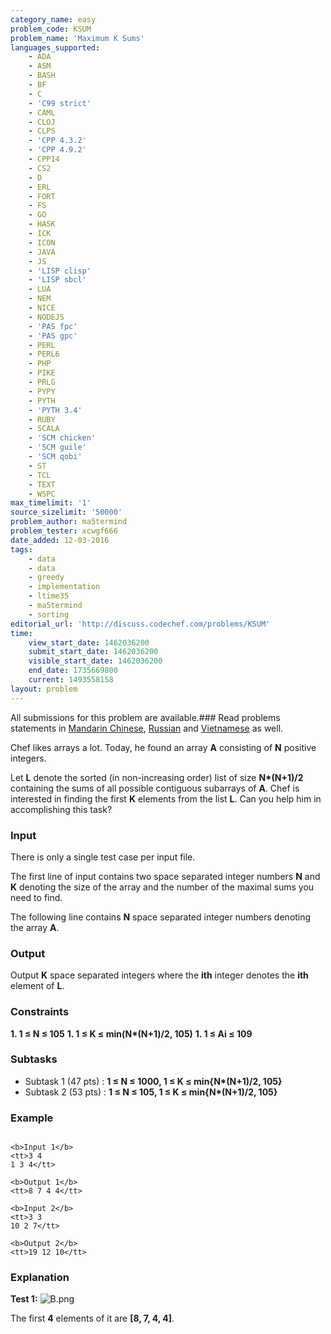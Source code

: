 ```yaml
---
category_name: easy
problem_code: KSUM
problem_name: 'Maximum K Sums'
languages_supported:
    - ADA
    - ASM
    - BASH
    - BF
    - C
    - 'C99 strict'
    - CAML
    - CLOJ
    - CLPS
    - 'CPP 4.3.2'
    - 'CPP 4.9.2'
    - CPP14
    - CS2
    - D
    - ERL
    - FORT
    - FS
    - GO
    - HASK
    - ICK
    - ICON
    - JAVA
    - JS
    - 'LISP clisp'
    - 'LISP sbcl'
    - LUA
    - NEM
    - NICE
    - NODEJS
    - 'PAS fpc'
    - 'PAS gpc'
    - PERL
    - PERL6
    - PHP
    - PIKE
    - PRLG
    - PYPY
    - PYTH
    - 'PYTH 3.4'
    - RUBY
    - SCALA
    - 'SCM chicken'
    - 'SCM guile'
    - 'SCM qobi'
    - ST
    - TCL
    - TEXT
    - WSPC
max_timelimit: '1'
source_sizelimit: '50000'
problem_author: ma5termind
problem_tester: xcwgf666
date_added: 12-03-2016
tags:
    - data
    - data
    - greedy
    - implementation
    - ltime35
    - ma5termind
    - sorting
editorial_url: 'http://discuss.codechef.com/problems/KSUM'
time:
    view_start_date: 1462036200
    submit_start_date: 1462036200
    visible_start_date: 1462036200
    end_date: 1735669800
    current: 1493558158
layout: problem
---
```

All submissions for this problem are available.###  Read problems statements in [Mandarin Chinese](http://www.codechef.com/download/translated/LTIME35/mandarin/KSUM.pdf), [Russian](http://www.codechef.com/download/translated/LTIME35/russian/KSUM.pdf) and [Vietnamese](http://www.codechef.com/download/translated/LTIME35/vietnamese/KSUM.pdf) as well.

Chef likes arrays a lot. Today, he found an array **A** consisting of **N** positive integers.

Let **L** denote the sorted (in non-increasing order) list of size **N\*(N+1)/2** containing the sums of all possible contiguous subarrays of **A**. Chef is interested in finding the first **K** elements from the list **L**. Can you help him in accomplishing this task?

### Input

There is only a single test case per input file.

The first line of input contains two space separated integer numbers **N** and **K** denoting the size of the array and the number of the maximal sums you need to find.

The following line contains **N** space separated integer numbers denoting the array **A**.

### Output

Output **K** space separated integers where the **ith** integer denotes the **ith** element of **L**.

### Constraints

**1. 1 ≤ N ≤ 105** **1. 1 ≤ K ≤ min(N\*(N+1)/2, 105)** **1. 1 ≤ Ai ≤ 109** 
### Subtasks

- Subtask 1 (47 pts) : **1 ≤ N ≤ 1000, 1 ≤ K ≤ min{N\*(N+1)/2, 105}**
- Subtask 2 (53 pts) : **1 ≤ N ≤ 105, 1 ≤ K ≤ min{N\*(N+1)/2, 105}**

### Example

```

<b>Input 1</b>
<tt>3 4
1 3 4</tt>

<b>Output 1</b>
<tt>8 7 4 4</tt>

<b>Input 2</b>
<tt>3 3
10 2 7</tt>

<b>Output 2</b>
<tt>19 12 10</tt>

```
### Explanation

**Test 1:**
![](https://s3.amazonaws.com/hr-challenge-images/15909/1461161918-8d79d8843c-B.png "B.png")

The first **4** elements of it are **\[8, 7, 4, 4\]**.